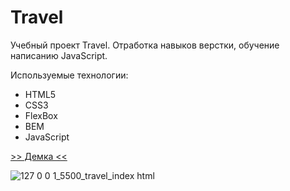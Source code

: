 # Travel

Учебный проект Travel. Отработка навыков верстки, обучение написанию JavaScript. 

Используемые технологии: 
 + HTML5
 + CSS3
 + FlexBox
 + BEM
 + JavaScript

[>> Демка <<](https://efremandre.github.io/travel/travel/)

![127 0 0 1_5500_travel_index html](https://user-images.githubusercontent.com/25119216/198187613-7967e0c0-55fe-4378-87b6-ec64b90068ac.png)
